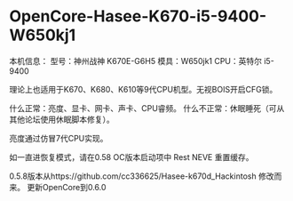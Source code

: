# OpenCore-Hasee-K670-i5-9400-W650kj1



本机信息：
型号：神州战神 K670E-G6H5
模具：W650jk1
CPU：英特尔 i5-9400

理论上也适用于K670、K680、K610等9代CPU机型。无视BOIS开启CFG锁。



什么正常：亮度、显卡、网卡、声卡、CPU睿频。
什么不正常：休眠睡死（可从其他论坛使用休眠脚本修复）。







亮度通过仿冒7代CPU实现。

如一直进恢复模式，请在0.58 OC版本启动项中 Rest NEVE 重置缓存。


0.5.8版本从https://github.com/cc336625/Hasee-k670d_Hackintosh 修改而来。
更新OpenCore到0.6.0

